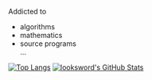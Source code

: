 Addicted to  
* algorithms  
* mathematics  
* source programs  
...  


[![Top Langs](https://github-readme-stats.vercel.app/api/top-langs/?username=looksword&layout=compact)](https://github.com/anuraghazra/github-readme-stats)
[![looksword's GitHub Stats](https://github-readme-stats.vercel.app/api?username=looksword)](https://github.com/anuraghazra/github-readme-stats)
